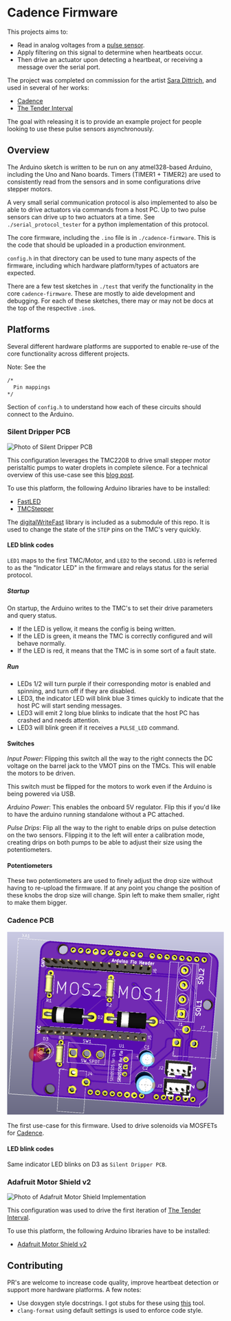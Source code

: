 # Cadence Firmware

This projects aims to:

* Read in analog voltages from a [pulse sensor](https://pulsesensor.com/).
* Apply filtering on this signal to determine when heartbeats occur.
* Then drive an actuator upon detecting a heartbeat, or receiving a message over the serial port.

The project was completed on commission for the artist [Sara Dittrich](https://www.saradittrich.com/), and used in several of her works:

* [Cadence](https://www.saradittrich.com/Cadence)
* [The Tender Interval](https://www.saradittrich.com/The-Tender-Interval)

The goal with releasing it is to provide an example project for people looking to use these pulse sensors asynchronously.

## Overview

The Arduino sketch is written to be run on any atmel328-based Arduino, including the Uno and Nano boards. Timers (TIMER1 + TIMER2) are used to consistently read from the sensors and in some configurations drive stepper motors.

A very small serial communication protocol is also implemented to also be able to drive actuators via commands from a host PC. Up to two pulse sensors can drive up to two actuators at a time. See `./serial_protocol_tester` for a python implementation of this protocol.

The core firmware, including the `.ino` file is in `./cadence-firmware`. This is the code that should be uploaded in a production environment.

`config.h` in that directory can be used to tune many aspects of the firmware, including which hardware platform/types of actuators are expected.

There are a few test sketches in `./test` that verify the functionality in the core `cadence-firmware`. These are mostly to aide development and debugging. For each of these sketches, there may or may not be docs at the top of the respective `.ino`s. 

## Platforms

Several different hardware platforms are supported to enable re-use of the core functionality across different projects.

Note: See the

```
/*
  Pin mappings
*/
```

Section of `config.h` to understand how each of these circuits should connect to the Arduino. 

### Silent Dripper PCB

![Photo of Silent Dripper PCB](media/silent-dripper.JPG)

This configuration leverages the TMC2208 to drive small stepper motor peristaltic pumps to water droplets in complete silence. For a technical overview of this use-case see this [blog post](www.esologic.com/silent-dripper).

To use this platform, the following Arduino libraries have to be installed:

* [FastLED](https://www.arduino.cc/reference/en/libraries/fastled/)
* [TMCStepper](https://www.arduino.cc/reference/en/libraries/tmcstepper/)

The [digitalWriteFast](https://github.com/NicksonYap/digitalWriteFast) library is included as a submodule of this repo. It is used to change the state of the `STEP` pins on the TMC's very quickly.

#### LED blink codes

`LED1` maps to the first TMC/Motor, and `LED2` to the second. `LED3` is referred to as the "Indicator LED" in the firmware and relays status for the serial protocol.

##### Startup 

On startup, the Arduino writes to the TMC's to set their drive parameters and query status.

* If the LED is yellow, it means the config is being written.
* If the LED is green, it means the TMC is correctly configured and will behave normally.
* If the LED is red, it means that the TMC is in some sort of a fault state. 

##### Run

* LEDs 1/2 will turn purple if their corresponding motor is enabled and spinning, and turn off if they are disabled.
*  LED3, the indicator LED will blink blue 3 times quickly to indicate that the host PC will start sending messages.
* LED3 will emit 2 long blue blinks to indicate that the host PC has crashed and needs attention.
* LED3 will blink green if it receives a `PULSE_LED` command.

#### Switches

*Input Power*: Flipping this switch all the way to the right connects the DC voltage on the barrel jack to the VMOT pins on the TMCs. This will enable the motors to be driven.

This switch must be flipped for the motors to work even if the Arduino is being powered via USB.

*Arduino Power*: This enables the onboard 5V regulator. Flip this if you'd like to have the arduino running standalone without a PC attached.

*Pulse Drips*: Flip all the way to the right to enable drips on pulse detection on the two sensors. Flipping it to the left will enter a calibration mode, creating drips on both pumps to be able to adjust their size using the potentiometers.

#### Potentiometers

These two potentiometers are used to finely adjust the drop size without having to re-upload the firmware. If at any point you change the position of these knobs the drop size will change. Spin left to make them smaller, right to make them bigger.

### Cadence PCB

![Photo of Cadence PCB Render](media/cadence-pcb.PNG)

The first use-case for this firmware. Used to drive solenoids via MOSFETs for [Cadence](https://www.saradittrich.com/Cadence).

#### LED blink codes

Same indicator LED blinks on D3 as `Silent Dripper PCB`.

### Adafruit Motor Shield v2

![Photo of Adafruit Motor Shield Implementation](media/adafruit.JPG)

This configuration was used to drive the first iteration of [The Tender Interval](https://www.saradittrich.com/The-Tender-Interval).

To use this platform, the following Arduino libraries have to be installed:

* [Adafruit Motor Shield v2](https://github.com/adafruit/Adafruit_Motor_Shield_V2_Library)

## Contributing

PR's are welcome to increase code quality, improve heartbeat detection or support more hardware platforms. A few notes:

* Use doxygen style docstrings. I got stubs for these using [this](https://github.com/cschlosser/doxdocgen) tool.
* `clang-format` using default settings is used to enforce code style.
